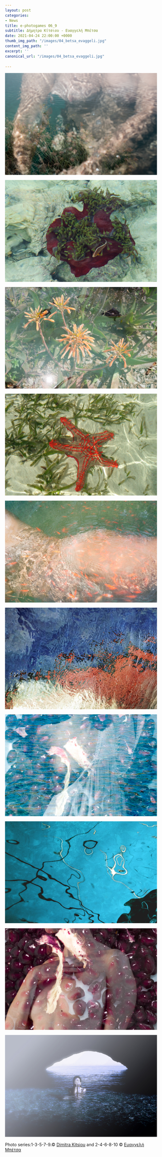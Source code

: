 ```yaml
---
layout: post
categories:
- News
title: e-photogames 06_9
subtitle: Δήμητρα Κίτσιου - Ευαγγελή Μπέτσα
date: 2021-04-24 22:00:00 +0000
thumb_img_path: "/images/04_betsa_evaggeli.jpg"
content_img_path: ''
excerpt: ''
canonical_url: "/images/04_betsa_evaggeli.jpg"

---
```

![](/images/01_kitsiou_dimitra.jpg)

![](/images/02_betsa_evaggeli.jpg)

![](/images/03_kitsiou_dimitra.jpg)

![](/images/04_betsa_evaggeli.jpg)

![](/images/05_kitsiou_dimitra.jpg)

![](/images/06_betsa_evaggeli.jpg)

![](/images/07_kitsiou_dimitra.jpg)

![](/images/08_betsa_evaggeli.jpg)

![](/images/09_kitsiou_dimitra.jpg)

![](/images/10_betsa_evaggeli.jpg)

Photo series:1-3-5-7-9.© <a href="https://www.facebook.com/dimitra.kitsiou" target="blank">Dimitra Kitsiou</a>  and  2-4-6-8-10  © <a href="https://www.facebook.com/eyaggeli.mpetsa" target="blank">Ευαγγελή Μπέτσα</a>